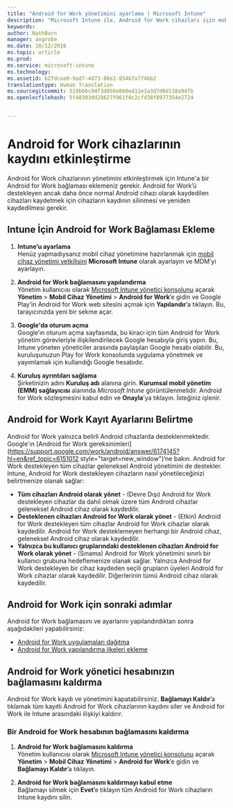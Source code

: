 ```yaml
---
title: "Android for Work yönetimini ayarlama | Microsoft Intune"
description: "Microsoft Intune ile, Android for Work cihazları için mobil cihaz yönetimini (MDM) etkinleştirin."
keywords: 
author: NathBarn
manager: angrobe
ms.date: 10/12/2016
ms.topic: article
ms.prod: 
ms.service: microsoft-intune
ms.technology: 
ms.assetid: b2fdcea9-9ad7-4d73-88e2-854b7a774bb2
translationtype: Human Translation
ms.sourcegitcommit: 519b66c94f3d056e060ed11e1a3d7d6d118a94fb
ms.openlocfilehash: 5f48303dd28627f961f8c2cfd38f8977354e2724


---
```


# Android for Work cihazlarının kaydını etkinleştirme

Android for Work cihazlarının yönetimini etkinleştirmek için Intune'a bir Android for Work bağlaması eklemeniz gerekir. Android for Work’ü destekleyen ancak daha önce normal Android cihazı olarak kaydedilen cihazları kaydetmek için cihazların kaydının silinmesi ve yeniden kaydedilmesi gerekir.

## Intune İçin Android for Work Bağlaması Ekleme

1. **Intune’u ayarlama**<br>
Henüz yapmadıysanız mobil cihaz yönetimine hazırlanmak için [mobil cihaz yönetimi yetkilisini](prerequisites-for-enrollment.md#set-mobile-device-management-authority) **Microsoft Intune** olarak ayarlayın ve MDM’yi ayarlayın.

2. **Android for Work bağlamasını yapılandırma**<br>
    Yönetim kullanıcısı olarak [Microsoft Intune yönetici konsolunu](http://manage.microsoft.com) açarak **Yönetim** &gt; **Mobil Cihaz Yönetimi** &gt; **Android for Work**’e gidin ve Google Play’in Android for Work web sitesini açmak için **Yapılandır**’a tıklayın. Bu, tarayıcınızda yeni bir sekme açar.

3. **Google'da oturum açma**<br>
   Google’ın oturum açma sayfasında, bu kiracı için tüm Android for Work yönetim görevleriyle ilişkilendirilecek Google hesabıyla giriş yapın. Bu, Intune yöneten yöneticiler arasında paylaşılan Google hesabı olabilir. Bu, kuruluşunuzun Play for Work konsolunda uygulama yönetmek ve yayımlamak için kullandığı Google hesabıdır.

4. **Kuruluş ayrıntıları sağlama**<br>
   Şirketinizin adını **Kuruluş adı** alanına girin. **Kurumsal mobil yönetim (EMM) sağlayıcısı** alanında *Microsoft Intune* görüntülenmelidir. Android for Work sözleşmesini kabul edin ve **Onayla**’ya tıklayın. İsteğiniz işlenir.

## Android for Work Kayıt Ayarlarını Belirtme
   Android for Work yalnızca belirli Android cihazlarda desteklenmektedir. Google'ın [Android for Work gereksinimleri](https://support.google.com/work/android/answer/6174145?hl=en&ref_topic=6151012 style="target=new_window")’ne bakın.  Android for Work destekleyen tüm cihazlar geleneksel Android yönetimini de destekler.  Intune, Android for Work destekleyen cihazların nasıl yönetileceğinizi belirtmenize olanak sağlar:

   - **Tüm cihazları Android olarak yönet** - (Devre Dışı) Android for Work destekleyen cihazlar da dahil olmak üzere tüm Android cihazlar geleneksel Android cihaz olarak kaydedilir.
   - **Desteklenen cihazları Android for Work olarak yönet** - (Etkin) Android for Work destekleyen tüm cihazlar Android for Work cihazlar olarak kaydedilir. Android for Work desteklemeyen herhangi bir Android cihaz, geleneksel Android cihaz olarak kaydedilir.
   - **Yalnızca bu kullanıcı gruplarındaki desteklenen cihazları Android for Work olarak yönet** - (Sınama) Android for Work yönetimini sınırlı bir kullanıcı grubuna hedeflemenize olanak sağlar. Yalnızca Android for Work destekleyen bir cihaz kaydeden seçili grupların üyeleri Android for Work cihazlar olarak kaydedilir. Diğerlerinin tümü Android cihaz olarak kaydedilir.

## Android for Work için sonraki adımlar
Android for Work bağlamasını ve ayarlarını yapılandırdıktan sonra aşağıdakileri yapabilirsiniz:
- [Android for Work uygulamaları dağıtma](android-for-work-apps.md)
- [Android for Work yapılandırma ilkeleri ekleme](android-for-work-policy-settings-in-microsoft-intune.md)

## Android for Work yönetici hesabınızın bağlamasını kaldırma

Android for Work kaydı ve yönetimini kapatabilirsiniz. **Bağlamayı Kaldır**’a tıklamak tüm kayıtlı Android for Work cihazlarının kaydını siler ve Android for Work ile Intune arasındaki ilişkiyi kaldırır.

### Bir Android for Work hesabının bağlamasını kaldırma

1. **Android for Work bağlamasını kaldırma**<br>
    Yönetim kullanıcısı olarak [Microsoft Intune yönetici konsolunu](http://manage.microsoft.com) açarak **Yönetim** &gt; **Mobil Cihaz Yönetimi** &gt; **Android for Work**’e gidin ve **Bağlamayı Kaldır**’a tıklayın.

2. **Android for Work bağlamasını kaldırmayı kabul etme**<br>
  Bağlamayı silmek için **Evet**’e tıklayın tüm Android for Work cihazların Intune kaydını silin.



<!--HONumber=Oct16_HO2-->


